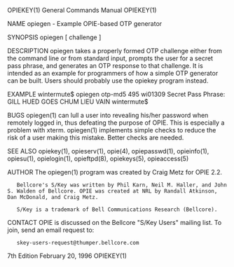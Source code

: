 OPIEKEY(1)                                                                                 General Commands Manual                                                                                 OPIEKEY(1)



NAME
       opiegen - Example OPIE-based OTP generator


SYNOPSIS
       opiegen
       [ challenge ]


DESCRIPTION
       opiegen  takes  a properly formed OTP challenge either from the command line or from standard input, prompts the user for a secret pass phrase, and generates an OTP response to that challenge. It is
       intended as an example for programmers of how a simple OTP generator can be built. Users should probably use the opiekey program instead.


EXAMPLE
       wintermute$ opiegen otp-md5 495 wi01309
       Secret Pass Phrase:
       GILL HUED GOES CHUM LIEU VAIN
       wintermute$

BUGS
       opiegen(1) can lull a user into revealing his/her password when remotely logged in, thus defeating the purpose of OPIE. This is especially a problem with xterm.  opiegen(1) implements simple  checks
       to reduce the risk of a user making this mistake. Better checks are needed.

SEE ALSO
       opiekey(1), opieserv(1), opie(4), opiepasswd(1), opieinfo(1), opiesu(1), opielogin(1), opieftpd(8), opiekeys(5), opieaccess(5)


AUTHOR
       The opiegen(1) program was created by Craig Metz for OPIE 2.2.

       Bellcore's S/Key was written by Phil Karn, Neil M. Haller, and John S. Walden of Bellcore. OPIE was created at NRL by Randall Atkinson, Dan McDonald, and Craig Metz.

       S/Key is a trademark of Bell Communications Research (Bellcore).


CONTACT
       OPIE is discussed on the Bellcore "S/Key Users" mailing list. To join, send an email request to:

       skey-users-request@thumper.bellcore.com



7th Edition                                                                                   February 20, 1996                                                                                    OPIEKEY(1)
